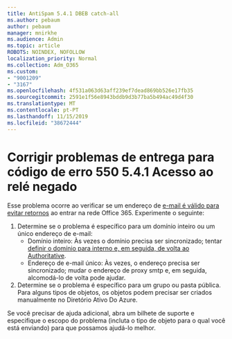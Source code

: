 ```yaml
---
title: AntiSpam 5.4.1 DBEB catch-all
ms.author: pebaum
author: pebaum
manager: mnirkhe
ms.audience: Admin
ms.topic: article
ROBOTS: NOINDEX, NOFOLLOW
localization_priority: Normal
ms.collection: Adm_O365
ms.custom:
- "9001209"
- "3167"
ms.openlocfilehash: 4f531a063d63aff239ef7dead869bb526e17fb35
ms.sourcegitcommit: 2591e1f56e8943bddb9d3b77ba5b494ac49d4f30
ms.translationtype: MT
ms.contentlocale: pt-PT
ms.lasthandoff: 11/15/2019
ms.locfileid: "38672444"
---
```

# <a name="fix-delivery-issues-for-error-code-550-541-relay-access-denied"></a>Corrigir problemas de entrega para código de erro 550 5.4.1 Acesso ao relé negado

Esse problema ocorre ao verificar se um endereço de [e-mail é válido para evitar retornos](https://docs.microsoft.com/exchange/mail-flow-best-practices/use-directory-based-edge-blocking) ao entrar na rede Office 365. Experimente o seguinte:

1. Determine se o problema é específico para um domínio inteiro ou um único endereço de e-mail:
    - Domínio inteiro: Às vezes o domínio precisa ser sincronizado; tentar [definir o domínio para interno e, em seguida, de volta ao Authoritative](https://docs.microsoft.com/exchange/mail-flow-best-practices/manage-accepted-domains/manage-accepted-domains).
    - Endereço de e-mail único: Às vezes, o endereço precisa ser sincronizado; mudar o endereço de proxy smtp e, em seguida, alcomodá-lo de volta pode ajudar.
2. Determine se o problema é específico para um grupo ou pasta pública. Para alguns tipos de objetos, os objetos podem precisar ser criados manualmente no Diretório Ativo Do Azure.

Se você precisar de ajuda adicional, abra um bilhete de suporte e especifique o escopo do problema (incluta o tipo de objeto para o qual você está enviando) para que possamos ajudá-lo melhor.